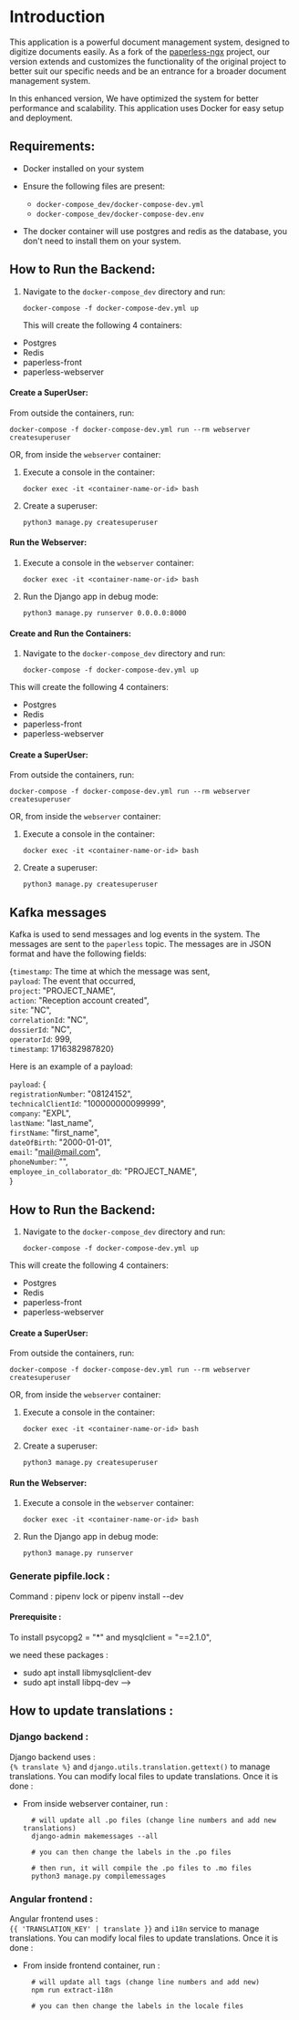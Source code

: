 # Introduction

This application is a powerful document management system, designed to digitize
documents easily. As a fork of
the [paperless-ngx](https://github.com/paperless-ngx)
project, our version extends and customizes the functionality of the original
project to better suit our specific needs and be an entrance for a broader
document management system.

In this enhanced version, We have optimized the system for better performance
and scalability. This
application uses Docker for easy setup and deployment.

## Requirements:

- Docker installed on your system

- Ensure the following files are present:

  - `docker-compose_dev/docker-compose-dev.yml`
  - `docker-compose_dev/docker-compose-dev.env`


- The docker container will use postgres and redis as the database,
you don't need to install them on your system.


## How to Run the Backend:

1. Navigate to the `docker-compose_dev` directory and run:

   ```shell
   docker-compose -f docker-compose-dev.yml up
   ```

   This will create the following 4 containers:

- Postgres
- Redis
- paperless-front
- paperless-webserver

#### Create a SuperUser:

From outside the containers, run:

```shell
docker-compose -f docker-compose-dev.yml run --rm webserver createsuperuser
```

OR, from inside the `webserver` container:

1. Execute a console in the container:

   ```shell
   docker exec -it <container-name-or-id> bash
   ```

2. Create a superuser:

   ```shell
   python3 manage.py createsuperuser
   ```

#### Run the Webserver:

1. Execute a console in the `webserver` container:

   ```shell
   docker exec -it <container-name-or-id> bash
   ```

2. Run the Django app in debug mode:

   ```shell
   python3 manage.py runserver 0.0.0.0:8000
   ```

#### Create and Run the Containers:

1. Navigate to the `docker-compose_dev` directory and run:

   ```shell
   docker-compose -f docker-compose-dev.yml up
   ```

This will create the following 4 containers:

- Postgres
- Redis
- paperless-front
- paperless-webserver

#### Create a SuperUser:

From outside the containers, run:

```shell
docker-compose -f docker-compose-dev.yml run --rm webserver createsuperuser
```

OR, from inside the `webserver` container:

1. Execute a console in the container:

   ```shell
   docker exec -it <container-name-or-id> bash
   ```

2. Create a superuser:

   ```shell
   python3 manage.py createsuperuser
   ```

## Kafka messages

Kafka is used to send messages and log events in the system. The messages are
sent to the `paperless` topic. The messages are in JSON format and have the
following fields:

{`timestamp`: The time at which the message was sent, <br>
`payload`: The event that occurred, <br>
`project`: "PROJECT_NAME", <br>
  `action`: "Reception account created",<br>
  `site`: "NC",<br>
  `correlationId`: "NC", <br>
  `dossierId`: "NC",<br>
  `operatorId`: 999,<br>
  `timestamp`: 1716382987820}

Here is an example of a payload:

  `payload`: {<br>
    `registrationNumber`: "08124152",<br>
    `technicalClientId`: "100000000099999",<br>
    `company`: "EXPL",<br>
    `lastName`: "last_name",<br>
    `firstName`: "first_name",<br>
    `dateOfBirth`: "2000-01-01",<br>
    `email`: "mail@mail.com",<br>
    `phoneNumber`: "",<br>
    `employee_in_collaborator_db`: "PROJECT_NAME",<br>
  }


## How to Run the Backend:

1. Navigate to the `docker-compose_dev` directory and run:

   ```shell
   docker-compose -f docker-compose-dev.yml up
   ```

This will create the following 4 containers:

- Postgres
- Redis
- paperless-front
- paperless-webserver

#### Create a SuperUser:

From outside the containers, run:

```shell
docker-compose -f docker-compose-dev.yml run --rm webserver createsuperuser
```

OR, from inside the `webserver` container:

1. Execute a console in the container:

   ```shell
   docker exec -it <container-name-or-id> bash
   ```

2. Create a superuser:

   ```shell
   python3 manage.py createsuperuser
   ```

#### Run the Webserver:

1. Execute a console in the `webserver` container:

   ```shell
   docker exec -it <container-name-or-id> bash
   ```

2. Run the Django app in debug mode:

   ```shell
   python3 manage.py runserver

### Generate pipfile.lock :

Command : pipenv lock or pipenv install --dev

#### Prerequisite :

To install psycopg2 = "*" and mysqlclient = "==2.1.0",

we need these packages :

- sudo apt install libmysqlclient-dev
- sudo apt install libpq-dev -->

## How to update translations :

### Django backend :

Django backend uses :<br>
`{% translate %}`
and `django.utils.translation.gettext()` to manage translations. You can modify local files to update translations. Once it is done :
<br>
- From inside webserver container, run :
  ```
    # will update all .po files (change line numbers and add new translations)
    django-admin makemessages --all

    # you can then change the labels in the .po files

    # then run, it will compile the .po files to .mo files
    python3 manage.py compilemessages
  ```

### Angular frontend :

Angular frontend uses :<br>
`{{ 'TRANSLATION_KEY' | translate }}` and `i18n` service to manage translations. You can modify local files to update translations. Once it is done :
<br>
- From inside frontend container, run :
  ```
    # will update all tags (change line numbers and add new)
    npm run extract-i18n

    # you can then change the labels in the locale files
  ```
